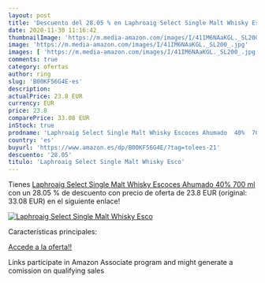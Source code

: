 ```yaml
---
layout: post
title: 'Descuento del 28.05 % en Laphroaig Select Single Malt Whisky Esco'
date: 2020-11-30 11:16:42
thumbnailImage: 'https://m.media-amazon.com/images/I/41IM6NAaKGL._SL200_.jpg'
image: 'https://m.media-amazon.com/images/I/41IM6NAaKGL._SL200_.jpg'
images: [ 'https://m.media-amazon.com/images/I/41IM6NAaKGL._SL200_.jpg' ]
comments: true
category: ofertas
author: ring
slug: 'B00KF56G4E-es'
description:
actualPrice: 23.8 EUR
currency: EUR
price: 23.8
comparePrice: 33.08 EUR
inStock: true
prodname: 'Laphroaig Select Single Malt Whisky Escoces Ahumado  40%  700 ml'
country: 'es'
buyurl: 'https://www.amazon.es/dp/B00KF56G4E/?tag=tolees-21'
descuento: '28.05'
titulo: 'Laphroaig Select Single Malt Whisky Esco'
---
```


Tienes [Laphroaig Select Single Malt Whisky Escoces Ahumado  40%  700 ml](https://www.amazon.es/dp/B00KF56G4E/?tag=tolees-21) con un 28.05 % de descuento con precio de oferta de 23.8 EUR (original: 33.08 EUR) en el siguiente enlace!

[![Laphroaig Select Single Malt Whisky Esco](https://m.media-amazon.com/images/I/41IM6NAaKGL._SL200_.jpg)](https://www.amazon.es/dp/B00KF56G4E/?tag=tolees-21)

Características principales:


[Accede a la oferta!!](https://www.amazon.es/dp/B00KF56G4E/?tag=tolees-21)

Links participate in Amazon Associate program and might generate a comission on qualifying sales


